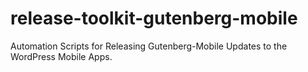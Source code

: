 # release-toolkit-gutenberg-mobile
Automation Scripts for Releasing Gutenberg-Mobile Updates to the WordPress Mobile Apps.
